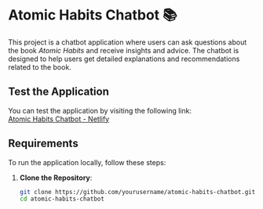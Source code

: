 # Atomic Habits Chatbot 📚

This project is a chatbot application where users can ask questions about the book *Atomic Habits* and receive insights and advice. The chatbot is designed to help users get detailed explanations and recommendations related to the book.

## Test the Application

You can test the application by visiting the following link:  
[Atomic Habits Chatbot - Netlify](https://atomic-habits-chatbot.netlify.app/)

## Requirements

To run the application locally, follow these steps:

1. **Clone the Repository**:
   ```bash
   git clone https://github.com/yourusername/atomic-habits-chatbot.git
   cd atomic-habits-chatbot
